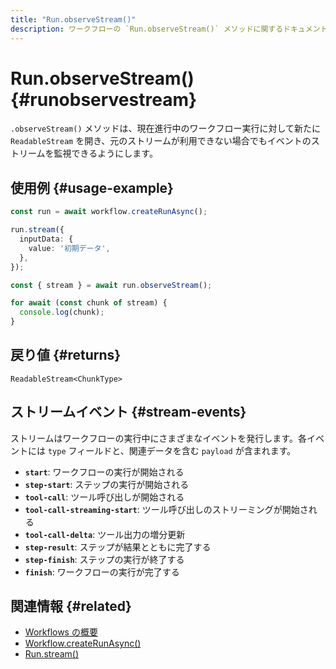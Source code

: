 ```yaml
---
title: "Run.observeStream()"
description: ワークフローの `Run.observeStream()` メソッドに関するドキュメント。既にアクティブなワークフロー実行のストリームを再度開くことができます。
---
```


# Run.observeStream() \{#runobservestream\}

`.observeStream()` メソッドは、現在進行中のワークフロー実行に対して新たに `ReadableStream` を開き、元のストリームが利用できない場合でもイベントのストリームを監視できるようにします。

## 使用例 \{#usage-example\}

```typescript showLineNumbers copy
const run = await workflow.createRunAsync();

run.stream({
  inputData: {
    value: '初期データ',
  },
});

const { stream } = await run.observeStream();

for await (const chunk of stream) {
  console.log(chunk);
}
```

## 戻り値 \{#returns\}

`ReadableStream<ChunkType>`

## ストリームイベント \{#stream-events\}

ストリームはワークフローの実行中にさまざまなイベントを発行します。各イベントには `type` フィールドと、関連データを含む `payload` が含まれます。

* **`start`**: ワークフローの実行が開始される
* **`step-start`**: ステップの実行が開始される
* **`tool-call`**: ツール呼び出しが開始される
* **`tool-call-streaming-start`**: ツール呼び出しのストリーミングが開始される
* **`tool-call-delta`**: ツール出力の増分更新
* **`step-result`**: ステップが結果とともに完了する
* **`step-finish`**: ステップの実行が終了する
* **`finish`**: ワークフローの実行が完了する

## 関連情報 \{#related\}

* [Workflows の概要](/docs/workflows/overview#testing-workflows-locally)
* [Workflow.createRunAsync()](../../../reference/workflows/workflow-methods/create-run)
* [Run.stream()](./stream)